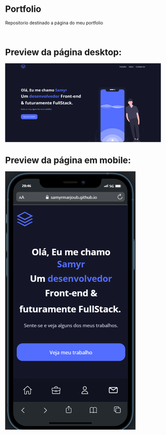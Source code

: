 # Portfolio
Repositorio destinado a página do meu portfolio

<br>
<h1>Preview da página desktop: </h1>
<img src='./images/desktop-preview.png'>
<br>
<h1>Preview da página em mobile: </h1>
<img src='./images/mobile-preview.png' text-align='center'>
